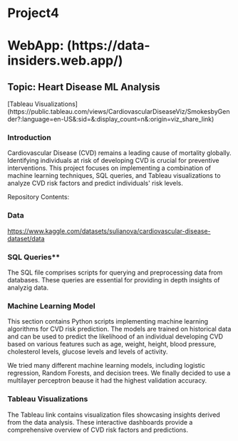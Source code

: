 # Project4
<h1> WebApp: (https://data-insiders.web.app/)</h1>

<h2> Topic: Heart Disease ML Analysis  </h2>
 [Tableau Visualizations] (https://public.tableau.com/views/CardiovascularDiseaseViz/SmokesbyGender?:language=en-US&:sid=&:display_count=n&:origin=viz_share_link)

<h3> Introduction </h3>
Cardiovascular Disease (CVD) remains a leading cause of mortality globally. Identifying individuals at risk of developing CVD is crucial for preventive interventions. This project focuses on implementing a combination of machine learning techniques, SQL queries, and Tableau visualizations to analyze CVD risk factors and predict individuals' risk levels.

Repository Contents:

<h3> Data </h3>

https://www.kaggle.com/datasets/sulianova/cardiovascular-disease-dataset/data

<h3> SQL Queries** </h3>

The SQL file comprises scripts for querying and preprocessing data from databases. These queries are essential for providing in depth insights of analyzig data.

<h3> Machine Learning Model </h3>

This section contains Python scripts implementing machine learning algorithms for CVD risk prediction. The models are trained on historical data and can be used to predict the likelihood of an individual developing CVD based on various features such as age, weight, height, blood pressure, cholesterol levels, glucose levels and levels of activity.

We tried many different machine learning models, including logistic regression, Random Forests, and decision trees. We finally decided to use a multilayer perceptron beause it had the highest validation accuracy.

<h3> Tableau Visualizations </h3>

The Tableau link contains visualization files showcasing insights derived from the data analysis. These interactive dashboards provide a comprehensive overview of CVD risk factors and predictions.

